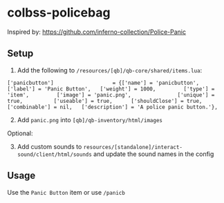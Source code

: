 # colbss-policebag

Inspired by: https://github.com/inferno-collection/Police-Panic

## Setup

1. Add the following to `/resources/[qb]/qb-core/shared/items.lua`:

```
['panicbutton']                   = {['name'] = 'panicbutton',                ['label'] = 'Panic Button',   ['weight'] = 1000,         ['type'] = 'item',         ['image'] = 'panic.png',               ['unique'] = true,          ['useable'] = true,      ['shouldClose'] = true,      ['combinable'] = nil,   ['description'] = 'A police panic button.'},
```

2. Add `panic.png` into `[qb]/qb-inventory/html/images`

Optional:

3. Add custom sounds to `resources/[standalone]/interact-sound/client/html/sounds` and update the sound names in the config

## Usage

Use the `Panic Button` item or use `/panicb`
